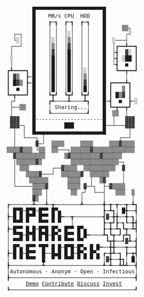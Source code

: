 <center>
<pre>
        █▀▀▀▀▀▀▀▀▀▀▀▀▀▀▀▀▀▀▀▀▀█          
        █    MB/s CPU  HDD    █          
        █    ┏─┓  ┏─┓  ┏─┓    █          
        █    │ │  │ │  │ │    █     ▒▒┐  
  ┌─┐   █    │ │  │░│  │ │    █      ┌┘  
  └░│   █    │░│  │▒│  │ │    █  ░───┤   
 ┌──┘   █    │▒│  │▓│  │ │    █  │┏━━┻━━┓
 │      █    │▓│  │█│  │ │    █  ├┫  ▓░ ┃
 ░      █    │█│  │█│  │ │    █  ├┫ ░██ ┃
 │      █    │█│  │█│  │ │    █  └┫  ■  ┃
┏┻━━━━┓ █    │█│  │█│  │░│    █   ┗━━┳━━┛
┃ ▓▒  ┣─█    │█│  │█│  │▒│    █      │   
┃ █▓▒ ┣─█    │█│  │█│  │▓│    █ ┏━━━━┻┓  
┃  ■  ┃ █    │█│  │█│  │█│    █ ┃   ▒ ┃  
┗━┳━━━┛ █    ┗┳┛  ┗┳┛  ┗┳┛    █ ┃ █▒▓ ┃  
 ┌┘     █    ┏┻────┻────┻┓    █─┫  ■  ┣─░
 ├──▒▒  █    │ Sharing...│    █ ┗━┳━━┳┛  
 │      █    ┗───────────┛    █  ▒▒  │   
 ▓▓▓    █---------------------█  │   ▓▓▓ 
 ▓▓▓─┐  █         ███         █──┴───▓▓▓ 
  │  │  █▄▄▄▄▄▄▄▄▄▄▄▄▄▄▄▄▄▄▄▄▄█       │  
  │  └───┐ │                       ┌──┘  
  │      ▓─┘  ▒▒▒▒     ▒▒▒▒     ▒▒▒▓▒▒▒▒ 
▒▒▒▒▓▒▒▒ └▒▒  ▒▒───┐▒▒▒▒▒▒▓▒▒▒▒▒▒▒▒▒▒▒▒▒ 
  ▓▒▒▒▒▒▒▒▒▒      ▒▓▒▒▒▒▒▒▒▒▒▓▒▒▒▒▒▒     
  │▒▒▒▒▒▒▓▒         ▒▒▒▒▒▒▒▒▒▒▒▒▒▒▒─┐    
  │ ▒▒▒       ┌──▓▒▒▒▒  ▒▒▒▒▒▒▒▒▒▒  ▓    
  │   ▒▒▒▒▓───┘  ▒▒▒▒▒▒▓  ▒▒▒▒▒▒    │    
  │    ▒▒▒▒▒▒      ▒▒▒▒   │  ▒▓     │    
  └─────▒▒▒▒▓      ▒▒▒▒ ▓─┴┐  ├─▓▒▒▒▒    
        ▒▒▒ │       ▒▒ ┌┘  └──┤   ▒▒▒  ▒ 
        ▓▒  │          │      │        │ 
┏───────┻───┻─┳────────┻──────╋─┳─┳──┳─┻┓
│ █▀█─█▀█─█▀▀ █▀▄             ┣─┻┓│ █╋──┫
┣─█ █ █▀▀ █▀▀ █ █━──┳─────────┫▓─╋╋──╋─┓│
│ ▀▀▀ ▀   ▀▀▀ ▀ ▀   │         ┣─┳┛┣─┓┗─╋┫
┣─█▀▀ █ █─█▀█ █▀▄ █▀▀ █▀▄     ┣─╋─┻┓┗┳─┻┫
│ ▀▀█─█▀█ █▀█─█▀▄ █▀▀ █ █━────┻┓┗┳─┛┏┻┓ │
│ ▀▀▀ ▀ ▀ ▀ ▀ ▀ ▀ ▀▀▀ ▀▀       ┗┳╋──┛▓┻─┫
│ █▀▄ █▀▀ ▀█▀ █ █─█▀█─█▀▄ █ █━──╋╋───┳──┫
┣─█ █─█▀▀  █──█▄█ █ █─█▀▄ █▀▄ ┏─╋┻─┓ ┣─┳┫
│ ▀ ▀ ▀▀▀  █  ▀ ▀ ▀▀▀ ▀ ▀ ▀ ▀ │▓╋──╋┓│ █│
┣──────────┻──────────────────┻─┻──┻┻┻──┫
│Autonomous - Anonym - Open - Infectious│
┣───────────────────────────────────────┫
 <a href="demo">Demo</a> <a href="https://github.com/OpenSharedNetwork-com/main">Contribute</a> <a href="https://github.com/OpenSharedNetwork-com/discussions/discussions">Discuss</a> <a href="demo">Invest</a>
┗───────────────────────────────────────┛
</pre>
</center>
